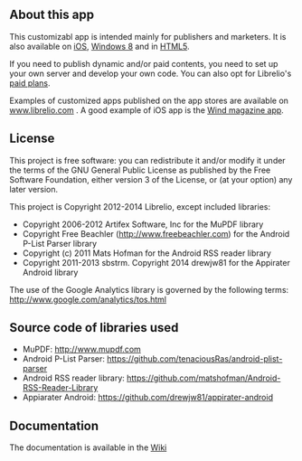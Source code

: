 ## About this app

This customizabl app is intended mainly for publishers and marketers. It is also available on [iOS](https://github.com/libreliodev/iOS), [Windows 8](https://github.com/libreliodev/windows8) and in [HTML5](https://github.com/libreliodev/javascript).

If you need to publish dynamic and/or paid contents, you need to set up your own server and develop your own code. You can also opt for Librelio's [paid plans](http://www.librelio.com/index.php#pricing).

Examples of customized apps published on the app stores are available on www.librelio.com . A good example of iOS app is the [Wind magazine app](https://itunes.apple.com/fr/app/wind-magazine/id433594605?mt=8). 


## License
This project is free software: you can redistribute it and/or modify it under the terms of the GNU General Public License as published by the Free Software Foundation, either version 3 of the License, or (at your option) any later version.

This project is Copyright 2012-2014 Librelio, except included libraries:
- Copyright 2006-2012 Artifex Software, Inc for the MuPDF library
- Copyright Free Beachler (http://www.freebeachler.com) for the Android P-List Parser library
- Copyright (c) 2011 Mats Hofman for the Android RSS reader library
- Copyright 2011-2013 sbstrm. Copyright 2014 drewjw81 for the Appirater Android library

The use of the Google Analytics library is governed by the following terms: http://www.google.com/analytics/tos.html



## Source code of libraries used
- MuPDF: http://www.mupdf.com
- Android P-List Parser: https://github.com/tenaciousRas/android-plist-parser
- Android RSS reader library: https://github.com/matshofman/Android-RSS-Reader-Library
- Appiarater Android: https://github.com/drewjw81/appirater-android

## Documentation
The documentation is available in the [Wiki](https://github.com/libreliodev/android/wiki)
